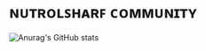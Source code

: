# ɴᴜᴛʀᴏʟꜱʜᴀʀꜰ ᴄᴏᴍᴍᴜɴɪᴛʏ

![Anurag's GitHub stats](https://github-readme-stats.vercel.app/api?username=nutrolsharfik&show_icons=true&theme=radical)
